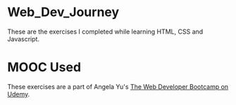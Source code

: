 # Web_Dev_Journey
 These are the exercises I completed while learning HTML, CSS and Javascript.
# MOOC Used
 These exercises are a part of Angela Yu's [The Web Developer Bootcamp on Udemy](https://www.udemy.com/share/101qYw3@zi0P5nYInbzR48rwzrbwsuTnVNp4KUoofnx8CQzu0n0uKtToX9GYEPUPwkUSdXyVBg==/).
